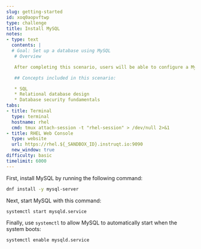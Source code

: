 ```yaml
---
slug: getting-started
id: xoq0aopvftwp
type: challenge
title: Install MySQL
notes:
- type: text
  contents: |
  # Goal: Set up a database using MySQL
   # Overview

   After completing this scenario, users will be able to configure a MySQL server and set up a web interface for it.

   ## Concepts included in this scenario:

   * SQL
   * Relational database design
   * Database security fundamentals
tabs:
- title: Terminal
  type: terminal
  hostname: rhel
  cmd: tmux attach-session -t "rhel-session" > /dev/null 2>&1
- title: RHEL Web Console
  type: website
  url: https://rhel.${_SANDBOX_ID}.instruqt.io:9090
  new_window: true
difficulty: basic
timelimit: 6000
---
```

First, install MySQL by running the following command:
```bash
dnf install -y mysql-server
```

Next, start MySQL with this command:
```bash
systemctl start mysqld.service
```

Finally, use `systemctl` to allow MySQL to automatically start when the system boots:
```bash
systemctl enable mysqld.service
```